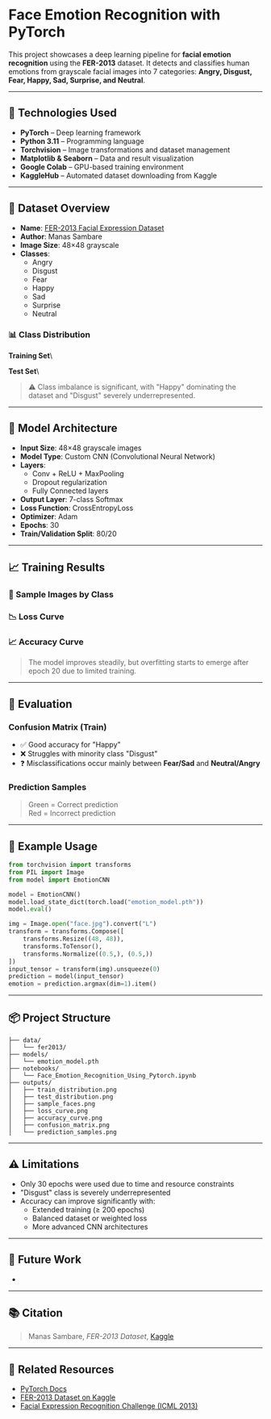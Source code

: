 # Face Emotion Recognition with PyTorch

This project showcases a deep learning pipeline for **facial emotion recognition** using the **FER-2013** dataset. It detects and classifies human emotions from grayscale facial images into 7 categories: **Angry, Disgust, Fear, Happy, Sad, Surprise, and Neutral**.

---

## 🧪 Technologies Used

- **PyTorch** – Deep learning framework
- **Python 3.11** – Programming language
- **Torchvision** – Image transformations and dataset management
- **Matplotlib & Seaborn** – Data and result visualization
- **Google Colab** – GPU-based training environment
- **KaggleHub** – Automated dataset downloading from Kaggle

---

## 📁 Dataset Overview

- **Name**: [FER-2013 Facial Expression Dataset](https://www.kaggle.com/datasets/msambare/fer2013)
- **Author**: Manas Sambare
- **Image Size**: 48×48 grayscale
- **Classes**:
  - Angry
  - Disgust
  - Fear
  - Happy
  - Sad
  - Surprise
  - Neutral

### 📊 Class Distribution

**Training Set**\


**Test Set**\


> ⚠️ Class imbalance is significant, with "Happy" dominating the dataset and "Disgust" severely underrepresented.

---

## 🧠 Model Architecture

- **Input Size**: 48×48 grayscale images
- **Model Type**: Custom CNN (Convolutional Neural Network)
- **Layers**:
  - Conv + ReLU + MaxPooling
  - Dropout regularization
  - Fully Connected layers
- **Output Layer**: 7-class Softmax
- **Loss Function**: CrossEntropyLoss
- **Optimizer**: Adam
- **Epochs**: 30
- **Train/Validation Split**: 80/20

---

## 📈 Training Results

### 👀 Sample Images by Class



### 📉 Loss Curve



### 📈 Accuracy Curve



> The model improves steadily, but overfitting starts to emerge after epoch 20 due to limited training.

---

## 🧪 Evaluation

### Confusion Matrix (Train)



- ✅ Good accuracy for "Happy"
- ❌ Struggles with minority class "Disgust"
- ❓ Misclassifications occur mainly between **Fear/Sad** and **Neutral/Angry**

### Prediction Samples



> Green = Correct prediction\
> Red = Incorrect prediction

---

## 🚀 Example Usage

```python
from torchvision import transforms
from PIL import Image
from model import EmotionCNN

model = EmotionCNN()
model.load_state_dict(torch.load("emotion_model.pth"))
model.eval()

img = Image.open("face.jpg").convert("L")
transform = transforms.Compose([
    transforms.Resize((48, 48)),
    transforms.ToTensor(),
    transforms.Normalize((0.5,), (0.5,))
])
input_tensor = transform(img).unsqueeze(0)
prediction = model(input_tensor)
emotion = prediction.argmax(dim=1).item()
```

---

## 📦 Project Structure

```
├── data/
│   └── fer2013/
├── models/
│   └── emotion_model.pth
├── notebooks/
│   └── Face_Emotion_Recognition_Using_Pytorch.ipynb
├── outputs/
│   ├── train_distribution.png
│   ├── test_distribution.png
│   ├── sample_faces.png
│   ├── loss_curve.png
│   ├── accuracy_curve.png
│   ├── confusion_matrix.png
│   └── prediction_samples.png
```

---

## ⚠️ Limitations

- Only 30 epochs were used due to time and resource constraints
- "Disgust" class is severely underrepresented
- Accuracy can improve significantly with:
  - Extended training (≥ 200 epochs)
  - Balanced dataset or weighted loss
  - More advanced CNN architectures

---

## 🔮 Future Work

-

---

## 📚 Citation

> Manas Sambare, *FER-2013 Dataset*, [Kaggle](https://www.kaggle.com/datasets/msambare/fer2013)

---

## 🔗 Related Resources

- [PyTorch Docs](https://pytorch.org/docs/stable/index.html)
- [FER-2013 Dataset on Kaggle](https://www.kaggle.com/datasets/msambare/fer2013)
- [Facial Expression Recognition Challenge (ICML 2013)](https://www.kaggle.com/competitions/challenges-in-representation-learning-facial-expression-recognition-challenge)

```
```
